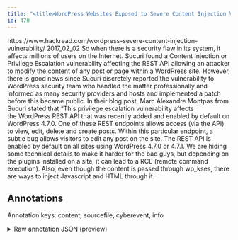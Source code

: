 ```yaml
---
title: "<title>WordPress Websites Exposed to Severe Content Injection Vulnerability</title>"
id: 470
---
```


<title>WordPress Websites Exposed to Severe Content Injection Vulnerability</title>
<source> https://www.hackread.com/wordpress-severe-content-injection-vulnerability/ </source>
<date> 2017_02_02 </date>
<text>
So when there is a security flaw in its system, it affects millions of users on the Internet.
Sucuri found a Content Injection or Privilege Escalation vulnerability affecting the REST API allowing an attacker to modify the content of any post or page within a WordPress site.
However, there is good news since Sucuri discretely reported the vulnerability to WordPress security team who handled the matter professionally and informed as many security providers and hosts and implemented a patch before this became public.
In their blog post, Marc Alexandre Montpas from Sucuri stated that “This privilege escalation vulnerability affects the WordPress REST API that was recently added and enabled by default on WordPress 4.7.0.
One of these REST endpoints allows access (via the API) to view, edit, delete and create posts.
Within this particular endpoint, a subtle bug allows visitors to edit any post on the site.
The REST API is enabled by default on all sites using WordPress 4.7.0 or 4.7.1.
We are hiding some technical details to make it harder for the bad guys, but depending on the plugins installed on a site, it can lead to a RCE (remote command execution).
Also, even though the content is passed through wp_kses, there are ways to inject Javascript and HTML through it.
</text>



## Annotations

Annotation keys: content, sourcefile, cyberevent, info

<details>
<summary>Raw annotation JSON (preview)</summary>

```json
{
  "content": "So when there is a security flaw in its system, it affects millions of users on the Internet. Sucuri\u00a0found a Content Injection or Privilege Escalation vulnerability\u00a0affecting the REST API allowing an attacker to\u00a0modify the content of any post or page within a WordPress site. However, there is good news since\u00a0Sucuri discretely reported the vulnerability to WordPress security team who handled the matter professionally and informed as many security providers and hosts and implemented a patch before this became public. In their blog post, Marc Alexandre\u00a0Montpas from Sucuri stated that \u201cThis privilege escalation\u00a0vulnerability affects the\u00a0WordPress REST API\u00a0that was recently\u00a0added and enabled by default on WordPress 4.7.0. One of these REST endpoints allows access (via the API) to view, edit, delete and create posts. Within this particular endpoint, a subtle bug allows\u00a0visitors to edit any post on the site. The REST API is enabled by default on all sites using WordPress\u00a04.7.0\u00a0or\u00a04.7.1. We are hiding some technical details to make it harder for the bad guys, but depending on the plugins installed on a site, it can lead to a RCE (remote command execution). Also, even though the content is passed through wp_kses, there are ways to inject Javascript and HTML through it",
  "sourcefile": "470.txt",
  "cyberevent": {
    "hopper": [
      {
        "index": 0,
        "relation": "Same",
        "events": [
          {
            "index": "E1",
            "type": "Vulnerability-related",
            "realis": "Actual",
            "nugget": {
              "startOffset": 101,
              "index": "T2",
              "endOffset": 106,
              "text": "found"
            },
            "argument": [
              {
                "index": "T5",
                "external_reference": {
                  "dbpediaURI": "http://dbpedia.org/resource/Sucuri",
                  "wikidataid": "Q7633209"
                },
                "endOffset": 100,
                "role": {
                  "type": "Discoverer"
                },
                "text": "Sucuri",
                "startOffset": 94,
                "type": "Organization"
              },
              {
                "index": "T3",
                "text": "a Content Injection",
                "endOffset": 126,
                "role": {
                  "type": "Vulnerability"
                },
                "startOffset": 107,
                "type": "Vulnerability"
              },
              {
                "index": "T4",
                "text": "Privilege Escalation vulnerability",
                "endOffset": 164,
                "role": {
                  "type": "Vulnerability"
                },
                "startOffset": 130,
                "type": "Vulnerability"
              },
              {
                "index": "T6",
                "text": "the REST API",
                "endOffset": 187,
                "role": {
                  "type": "Vulnerable_System"
                },
                "startOffset": 175,
                "type": "System"
              },
              {
                "index": "T7",
                "text": "allowing an attacker to\u00a0modify the content of any post or page",
                "endOffset": 250,
                "role": {
                  "CAPEC-Meta": "Content Spoofing",
                  "type": "Capabilities",
                  "confidence": 0.9333357810974121
                },
                "startOffset": 188,
                "type": "Capabilities"
              },
              {
                "index": "T20",
                "text": "WordPress site",
                "endOffset": 274,
                "role": {
                  "type": "Vulnerable_System"
                },
                "startOffset": 260,
                "type": "Website"
              }
            ],
            "subtype": "
```
</details>

